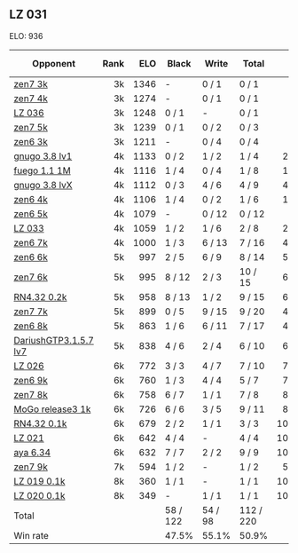 ## LZ 031 ##

ELO: 936

Opponent | Rank | ELO | Black | Write | Total | Win rate
---------|-----:|----:|-------|-------|-------|-------:
[zen7 3k](zen7%203k.md) | 3k | 1346 | - | 0 / 1 | 0 / 1 | 0.0%
[zen7 4k](zen7%204k.md) | 3k | 1274 | - | 0 / 1 | 0 / 1 | 0.0%
[LZ 036](LZ%20036.md) | 3k | 1248 | 0 / 1 | - | 0 / 1 | 0.0%
[zen7 5k](zen7%205k.md) | 3k | 1239 | 0 / 1 | 0 / 2 | 0 / 3 | 0.0%
[zen6 3k](zen6%203k.md) | 3k | 1211 | - | 0 / 4 | 0 / 4 | 0.0%
[gnugo 3.8 lv1](gnugo%203.8%20lv1.md) | 4k | 1133 | 0 / 2 | 1 / 2 | 1 / 4 | 25.0%
[fuego 1.1 1M](fuego%201.1%201M.md) | 4k | 1116 | 1 / 4 | 0 / 4 | 1 / 8 | 12.5%
[gnugo 3.8 lvX](gnugo%203.8%20lvX.md) | 4k | 1112 | 0 / 3 | 4 / 6 | 4 / 9 | 44.4%
[zen6 4k](zen6%204k.md) | 4k | 1106 | 1 / 4 | 0 / 2 | 1 / 6 | 16.7%
[zen6 5k](zen6%205k.md) | 4k | 1079 | - | 0 / 12 | 0 / 12 | 0.0%
[LZ 033](LZ%20033.md) | 4k | 1059 | 1 / 2 | 1 / 6 | 2 / 8 | 25.0%
[zen6 7k](zen6%207k.md) | 4k | 1000 | 1 / 3 | 6 / 13 | 7 / 16 | 43.8%
[zen6 6k](zen6%206k.md) | 5k | 997 | 2 / 5 | 6 / 9 | 8 / 14 | 57.1%
[zen7 6k](zen7%206k.md) | 5k | 995 | 8 / 12 | 2 / 3 | 10 / 15 | 66.7%
[RN4.32 0.2k](RN4.32%200.2k.md) | 5k | 958 | 8 / 13 | 1 / 2 | 9 / 15 | 60.0%
[zen7 7k](zen7%207k.md) | 5k | 899 | 0 / 5 | 9 / 15 | 9 / 20 | 45.0%
[zen6 8k](zen6%208k.md) | 5k | 863 | 1 / 6 | 6 / 11 | 7 / 17 | 41.2%
[DariushGTP3.1.5.7 lv7](DariushGTP3.1.5.7%20lv7.md) | 5k | 838 | 4 / 6 | 2 / 4 | 6 / 10 | 60.0%
[LZ 026](LZ%20026.md) | 6k | 772 | 3 / 3 | 4 / 7 | 7 / 10 | 70.0%
[zen6 9k](zen6%209k.md) | 6k | 760 | 1 / 3 | 4 / 4 | 5 / 7 | 71.4%
[zen7 8k](zen7%208k.md) | 6k | 758 | 6 / 7 | 1 / 1 | 7 / 8 | 87.5%
[MoGo release3 1k](MoGo%20release3%201k.md) | 6k | 726 | 6 / 6 | 3 / 5 | 9 / 11 | 81.8%
[RN4.32 0.1k](RN4.32%200.1k.md) | 6k | 679 | 2 / 2 | 1 / 1 | 3 / 3 | 100.0%
[LZ 021](LZ%20021.md) | 6k | 642 | 4 / 4 | - | 4 / 4 | 100.0%
[aya 6.34](aya%206.34.md) | 6k | 632 | 7 / 7 | 2 / 2 | 9 / 9 | 100.0%
[zen7 9k](zen7%209k.md) | 7k | 594 | 1 / 2 | - | 1 / 2 | 50.0%
[LZ 019 0.1k](LZ%20019%200.1k.md) | 8k | 360 | 1 / 1 | - | 1 / 1 | 100.0%
[LZ 020 0.1k](LZ%20020%200.1k.md) | 8k | 349 | - | 1 / 1 | 1 / 1 | 100.0%
Total | | | 58 / 122 | 54 / 98 | 112 / 220 | 
Win rate| | | 47.5% | 55.1% | 50.9% | 
